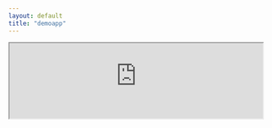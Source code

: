```yaml
---
layout: default
title: "demoapp"
---
```


<style>
    .iframe-container {
        width: 100%;
    }
    .iframe-container iframe {
        width: 100%;
    }
</style>

<script>
    function resizeIframe() {
        var iframe = document.getElementById('your-iframe-id');
        if (iframe) {
            iframe.style.height = window.innerHeight + 'px'; // Set iframe height to the window's height
        }
    }

    window.addEventListener('resize', resizeIframe);
    window.addEventListener('load', resizeIframe);
</script>

<div class="iframe-container">
    <iframe id="your-iframe-id" src="https://nimaboscarino-hotdog-gradio.hf.space"></iframe>
</div>





